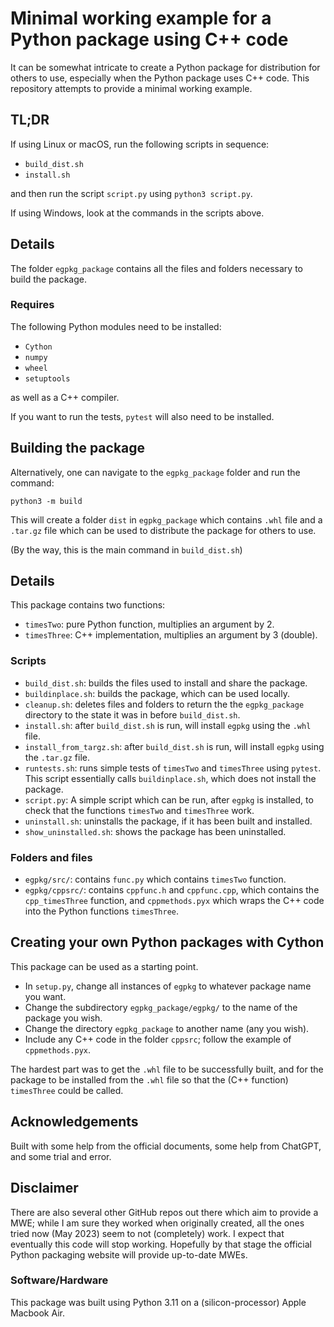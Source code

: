 # Minimal working example for a Python package using C++ code

It can be somewhat intricate to create a Python package for 
distribution for others to use, especially when the Python package
uses C++ code. This repository attempts to provide a minimal working 
example.

## TL;DR

If using Linux or macOS, run the following scripts in sequence:

  - `build_dist.sh`
  - `install.sh`

and then run the script `script.py` using `python3 script.py`.

If using Windows, look at the commands in the scripts above.


## Details


The folder `egpkg_package` contains all the files and folders necessary to 
build the package.


### Requires

The following Python modules need to be installed:

  - `Cython`
  - `numpy`
  - `wheel`
  - `setuptools`

as well as a C++ compiler.

If you want to run the tests, `pytest` will also need to be installed.


## Building the package

Alternatively, one can navigate to the `egpkg_package` folder
and run the command:

```
python3 -m build
```

This will create a folder `dist` in `egpkg_package` which contains
`.whl` file and a `.tar.gz` file which can be used to distribute the package
for others to use.

(By the way, this is the main command in `build_dist.sh`)


## Details

This package contains two functions:

  - `timesTwo`: pure Python function, multiplies an argument by 2.
  - `timesThree`: C++ implementation, multiplies an argument by 3 (double).


### Scripts

  - `build_dist.sh`: builds the files used to install and share the package.
  - `buildinplace.sh`: builds the package, which can be used locally.
  - `cleanup.sh`: deletes files and folders to return the the `egpkg_package`
  directory to the state it was in before `build_dist.sh`.
  - `install.sh`: after `build_dist.sh` is run, will install `egpkg` using
  the `.whl` file.
  - `install_from_targz.sh`: after `build_dist.sh` is run, will install `egpkg` using
  the `.tar.gz` file.
  - `runtests.sh`: runs simple tests of `timesTwo` and `timesThree` using `pytest`.
  This script essentially calls `buildinplace.sh`, which does not install the package.
  - `script.py`: A simple script which can be run, after `egpkg` is installed, to
  check that the functions `timesTwo` and `timesThree` work.
  - `uninstall.sh`: uninstalls the package, if it has been built and installed.
  - `show_uninstalled.sh`: shows the package has been uninstalled.



### Folders and files

  - `egpkg/src/`: contains `func.py` which contains `timesTwo` function.
  - `egpkg/cppsrc/`: contains `cppfunc.h` and `cppfunc.cpp`, which contains 
     the `cpp_timesThree` function, and `cppmethods.pyx` which wraps the 
     C++ code into the Python functions `timesThree`.



## Creating your own Python packages with Cython

This package can be used as a starting point.

  - In `setup.py`, change all instances of `egpkg` to whatever package name you want.
  - Change the subdirectory `egpkg_package/egpkg/` to the name of the package you wish.
  - Change the directory `egpkg_package` to another name (any you wish).
  - Include any C++ code in the folder `cppsrc`; follow the example of `cppmethods.pyx`.

The hardest part was to get the `.whl` file to be successfully built, and for the 
package to be installed from the `.whl` file so that the (C++ function) `timesThree`
could be called.


## Acknowledgements

Built with some help from the official documents, some help from ChatGPT, 
and some trial and error. 


## Disclaimer

There are also several other GitHub repos out there which aim to provide a MWE;
while I am sure they worked when originally created, all the ones tried now
(May 2023) seem to not (completely) work. 
I expect that eventually this code will stop working. Hopefully by that
stage the official Python packaging website will provide up-to-date
MWEs.

### Software/Hardware

This package was built using Python 3.11 on a (silicon-processor) Apple Macbook Air.
